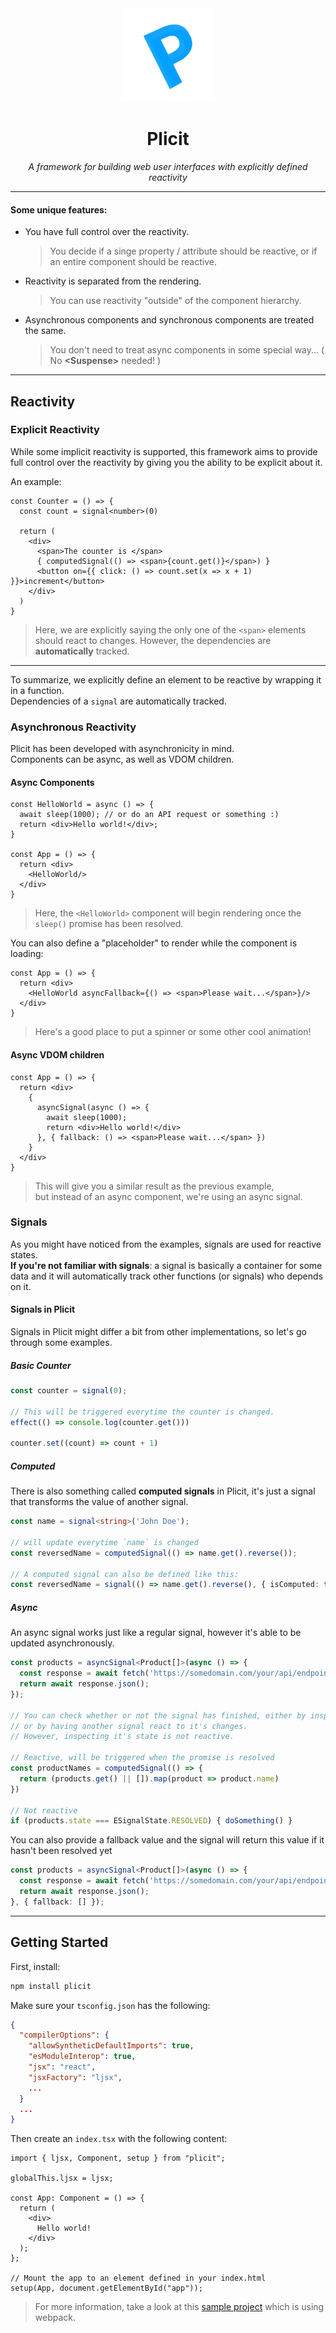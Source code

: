 <div align="center" style="text-align: center;">
    <img width="150" src="logo.png"/>
    <h1>Plicit</h1>
    <i>A framework for building web user interfaces with explicitly defined reactivity</i>
</div>

--- 

#### Some unique features:
 * You have full control over the reactivity.  
   > You decide if a singe property / attribute should be reactive, or if an entire component should be reactive.
 * Reactivity is separated from the rendering.  
   > You can use reactivity "outside" of the component hierarchy.
 * Asynchronous components and synchronous components are treated the same.  
   > You don't need to treat async components in some special way... ( No **\<Suspense\>** needed! )

---

## Reactivity

### Explicit Reactivity
While some implicit reactivity is supported, this framework aims to provide full control over
the reactivity by giving you the ability to be explicit about it.


An example:
```tsx
const Counter = () => {
  const count = signal<number>(0)
  
  return (
    <div>
      <span>The counter is </span>
      { computedSignal(() => <span>{count.get()}</span>) } 
      <button on={{ click: () => count.set(x => x + 1) }}>increment</button>
    </div>
  )
}
```
> Here, we are explicitly saying the only one of the `<span>` elements should react to changes. 
> However, the dependencies are __automatically__ tracked.

---

To summarize, we explicitly define an element to be reactive by wrapping it in a function.  
Dependencies of a `signal` are automatically tracked.


### Asynchronous Reactivity
Plicit has been developed with asynchronicity in mind.  
Components can be async, as well as VDOM children.

#### Async Components
```tsx
const HelloWorld = async () => {
  await sleep(1000); // or do an API request or something :)
  return <div>Hello world!</div>;
}

const App = () => {
  return <div>
    <HelloWorld/>
  </div>
}
```
> Here, the `<HelloWorld>` component will begin rendering once the `sleep()` promise has been resolved.

You can also define a "placeholder" to render while the component is loading:
```tsx
const App = () => {
  return <div>
    <HelloWorld asyncFallback={() => <span>Please wait...</span>}/>
  </div>
}
```
> Here's a good place to put a spinner or some other cool animation!

#### Async VDOM children
```tsx
const App = () => {
  return <div>
    {
      asyncSignal(async () => {
        await sleep(1000);
        return <div>Hello world!</div>
      }, { fallback: () => <span>Please wait...</span> })
    }
  </div>
}
```
> This will give you a similar result as the previous example,  
> but instead of an async component, we're using an async signal.


### Signals
As you might have noticed from the examples, signals are used for reactive states.  
**If you're not familiar with signals**: a signal is basically a container for some data and it will automatically track other functions (or signals) who depends on it.

#### Signals in Plicit
Signals in Plicit might differ a bit from other implementations, so let's go through some examples.  

##### Basic Counter
```typescript
const counter = signal(0);

// This will be triggered everytime the counter is changed.
effect(() => console.log(counter.get()))

counter.set((count) => count + 1)
```

##### Computed
There is also something called __computed signals__ in Plicit, it's just a signal that transforms the value of another signal.
```typescript
const name = signal<string>('John Doe');

// will update everytime `name` is changed
const reversedName = computedSignal(() => name.get().reverse());

// A computed signal can also be defined like this:
const reversedName = signal(() => name.get().reverse(), { isComputed: true });
```

##### Async
An async signal works just like a regular signal, however it's able to be updated asynchronously. 
```typescript
const products = asyncSignal<Product[]>(async () => {
  const response = await fetch('https://somedomain.com/your/api/endpoint');
  return await response.json();
});

// You can check whether or not the signal has finished, either by inspecting it's state,
// or by having another signal react to it's changes.
// However, inspecting it's state is not reactive.

// Reactive, will be triggered when the promise is resolved
const productNames = computedSignal(() => {
  return (products.get() || []).map(product => product.name)
})

// Not reactive
if (products.state === ESignalState.RESOLVED) { doSomething() }

```
You can also provide a fallback value and the signal will return this value if it hasn't been resolved yet
```typescript
const products = asyncSignal<Product[]>(async () => {
  const response = await fetch('https://somedomain.com/your/api/endpoint');
  return await response.json();
}, { fallback: [] });
```

---

## Getting Started
First, install:
```bash
npm install plicit
```

Make sure your `tsconfig.json` has the following:
```json
{
  "compilerOptions": {
    "allowSyntheticDefaultImports": true,
    "esModuleInterop": true,
    "jsx": "react",
    "jsxFactory": "ljsx",
    ...
  }
  ...
}
```

Then create an `index.tsx` with the following content:
```tsx
import { ljsx, Component, setup } from "plicit";

globalThis.ljsx = ljsx;

const App: Component = () => {
  return (
    <div>
      Hello world!
    </div>
  );
};

// Mount the app to an element defined in your index.html 
setup(App, document.getElementById("app"));
```
> For more information, take a look at this [sample project](./plicit-dev) which is using webpack.
